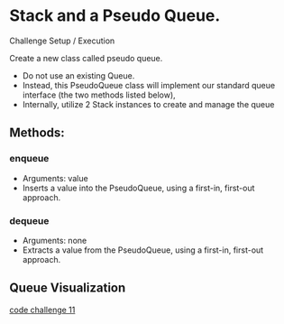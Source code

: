 # Stack and a Pseudo Queue.
<!-- Short summary or background information -->
Challenge Setup / Execution

Create a new class called pseudo queue.

- Do not use an existing Queue.
- Instead, this PseudoQueue class will implement our standard queue interface (the two methods listed below),
- Internally, utilize 2 Stack instances to create and manage the queue

## Methods:

### enqueue

- Arguments: value
- Inserts a value into the PseudoQueue, using a first-in, first-out approach.

### dequeue

- Arguments: none
- Extracts a value from the PseudoQueue, using a first-in, first-out approach.

## Queue Visualization

[code challenge 11](./img/stack-and-queues.png)
